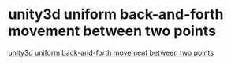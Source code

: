 # unity3d uniform back-and-forth movement between two points
[unity3d uniform back-and-forth movement between two points](https://aiwithcloud.com/2022/09/19/unity3d_uniform_back_and_forth_movement_between_two_points/)